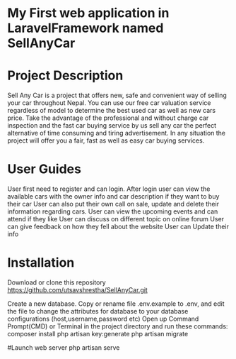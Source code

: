 # My First web application in LaravelFramework named SellAnyCar


# Project Description
Sell Any Car is a project that offers new, safe and convenient way of selling your car throughout Nepal.
You can use our free car valuation service regardless of model to determine the best used car as well as new cars price.
Take the advantage of the professional and without charge car inspection and the fast car buying service by us sell any car the perfect
alternative of time consuming and tiring advertisement. In any situation the project will offer you a fair, fast as well as easy car
buying services.


 # User Guides
User first need to register and can login.
After login user can view the available cars with the owner info and car description if they want to buy their car
User can also put their own call on sale, update and delete their information regarding cars.
User can view the  upcoming events and can attend if they like
User can discuss on different topic on online forum
User can give feedback on how they fell about the website
User can Update their info




# Installation
Download or clone this repository
https://github.com/utsavshrestha/SellAnyCar.git

Create a new database.
Copy or rename file .env.example to .env, and edit the file to change the attributes for database to your database configurations (host,username,password etc)
Open up Command Prompt(CMD) or Terminal in the project directory and run these commands:
composer install
php artisan key:generate
php artisan migrate

#Launch web server
php artisan serve
